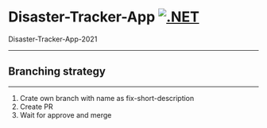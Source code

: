 # Disaster-Tracker-App [![.NET](https://github.com/FairyFox5700/Disaster-Tracker-App/actions/workflows/dotnet.yml/badge.svg)](https://github.com/FairyFox5700/Disaster-Tracker-App/actions/workflows/dotnet.yml)
Disaster-Tracker-App-2021
_________________________________________
## Branching strategy
_________________________________________
1. Crate own branch with name as
fix-short-description
2. Create PR
3. Wait for approve and merge
